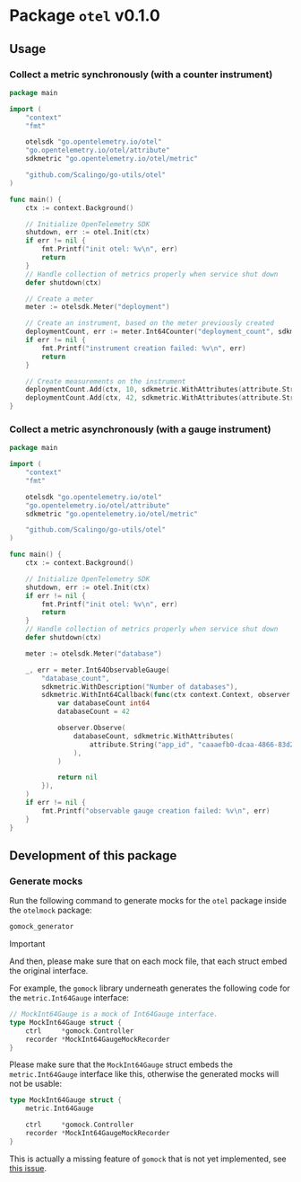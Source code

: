 # Package `otel` v0.1.0 

## Usage

### Collect a metric synchronously (with a counter instrument)

```go
package main

import (
    "context"
	"fmt"

	otelsdk "go.opentelemetry.io/otel"
	"go.opentelemetry.io/otel/attribute"
	sdkmetric "go.opentelemetry.io/otel/metric"

    "github.com/Scalingo/go-utils/otel"
)

func main() {
    ctx := context.Background()

    // Initialize OpenTelemetry SDK
    shutdown, err := otel.Init(ctx)
    if err != nil {
        fmt.Printf("init otel: %v\n", err)
        return
    }
    // Handle collection of metrics properly when service shut down
    defer shutdown(ctx)

	// Create a meter
	meter := otelsdk.Meter("deployment")

	// Create an instrument, based on the meter previously created
	deploymentCount, err := meter.Int64Counter("deployment_count", sdkmetric.WithDescription("Number of deployments"))
	if err != nil {
		fmt.Printf("instrument creation failed: %v\n", err)
		return
	}

	// Create measurements on the instrument
	deploymentCount.Add(ctx, 10, sdkmetric.WithAttributes(attribute.String("app_id", "caaaefb0-dcaa-4866-83d2-b581228169d8")))
	deploymentCount.Add(ctx, 42, sdkmetric.WithAttributes(attribute.String("app_id", "caaaefb0-dcaa-4866-83d2-b581228169d8")))
}
```

### Collect a metric asynchronously (with a gauge instrument)

```go
package main

import (
    "context"
	"fmt"

	otelsdk "go.opentelemetry.io/otel"
	"go.opentelemetry.io/otel/attribute"
	sdkmetric "go.opentelemetry.io/otel/metric"

    "github.com/Scalingo/go-utils/otel"
)

func main() {
	ctx := context.Background()

	// Initialize OpenTelemetry SDK
	shutdown, err := otel.Init(ctx)
	if err != nil {
		fmt.Printf("init otel: %v\n", err)
		return
	}
	// Handle collection of metrics properly when service shut down
	defer shutdown(ctx)

	meter := otelsdk.Meter("database")

	_, err = meter.Int64ObservableGauge(
		"database_count",
		sdkmetric.WithDescription("Number of databases"),
		sdkmetric.WithInt64Callback(func(ctx context.Context, observer sdkmetric.Int64Observer) error {
			var databaseCount int64
			databaseCount = 42

			observer.Observe(
				databaseCount, sdkmetric.WithAttributes(
					attribute.String("app_id", "caaaefb0-dcaa-4866-83d2-b581228169d8"),
                ),
            )

			return nil
		}),
	)
	if err != nil {
		fmt.Printf("observable gauge creation failed: %v\n", err)
	}
}
```

## Development of this package

### Generate mocks

Run the following command to generate mocks for the `otel` package inside the `otelmock` package:
```bash
gomock_generator
```

> [!IMPORTANT]
> And then, please make sure that on each mock file, that each struct embed the original interface.

For example, the `gomock` library underneath generates the following code for the `metric.Int64Gauge` interface:
```go
// MockInt64Gauge is a mock of Int64Gauge interface.
type MockInt64Gauge struct {
	ctrl     *gomock.Controller
	recorder *MockInt64GaugeMockRecorder
}
```

Please make sure that the `MockInt64Gauge` struct embeds the `metric.Int64Gauge` interface like this, otherwise the generated mocks will not be usable:
```go
type MockInt64Gauge struct {
	metric.Int64Gauge

	ctrl     *gomock.Controller
	recorder *MockInt64GaugeMockRecorder
}
```

This is actually a missing feature of `gomock` that is not yet implemented, see [this issue](https://github.com/uber-go/mock/issues/64).
